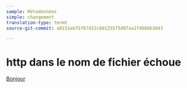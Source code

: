 ```yaml
---
sample: Métadonnées
simple: changement
translation-type: tm+mt
source-git-commit: a0151abf5f67d32c60125575d07aa1fd088b3643

---
```


# http dans le nom de fichier échoue

<a href="ssecd255.md#deeplink">Bonjour</a>
